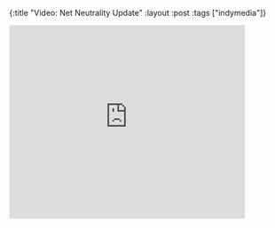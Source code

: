{:title "Video: Net Neutrality Update"
:layout :post
:tags  ["indymedia"]}

<iframe width="425" height="349" src="http://www.youtube.com/embed/bgvD--j22cg" frameborder="0" allowfullscreen></iframe>